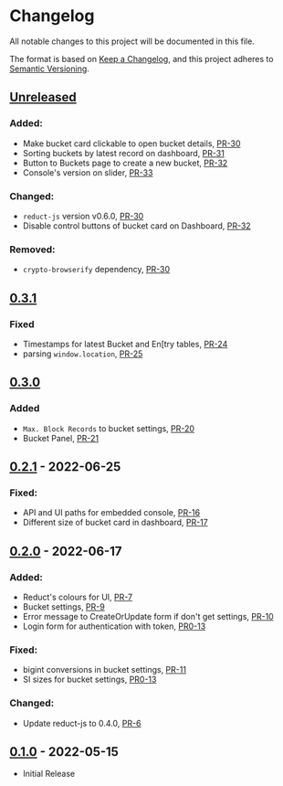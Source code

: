 # Changelog

All notable changes to this project will be documented in this file.

The format is based on [Keep a Changelog](https://keepachangelog.com/en/1.0.0/),
and this project adheres to [Semantic Versioning](https://semver.org/spec/v2.0.0.html).

## [Unreleased]

### Added:

- Make bucket card clickable to open bucket details, [PR-30](https://github.com/reduct-storage/web-console/pull/30)
- Sorting buckets by latest record on dashboard, [PR-31](https://github.com/reduct-storage/web-console/pull/31)
- Button to Buckets page to create a new bucket, [PR-32](https://github.com/reduct-storage/web-console/pull/32)
- Console's version on slider, [PR-33](https://github.com/reduct-storage/web-console/pull/33)

### Changed:

- `reduct-js` version v0.6.0, [PR-30](https://github.com/reduct-storage/web-console/pull/30)
- Disable control buttons of bucket card on Dashboard, [PR-32](https://github.com/reduct-storage/web-console/pull/32)

### Removed:

- `crypto-browserify` dependency, [PR-30](https://github.com/reduct-storage/web-console/pull/30)

## [0.3.1]

### Fixed

- Timestamps for latest Bucket and En[try tables, [PR-24](https://github.com/reduct-storage/web-console/pull/24)
- parsing `window.location`, [PR-25](https://github.com/reduct-storage/web-console/pull/25)

## [0.3.0]

### Added

- `Max. Block Records` to bucket settings, [PR-20](https://github.com/reduct-storage/web-console/pull/20)
- Bucket Panel, [PR-21](https://github.com/reduct-storage/web-console/pull/21)

## [0.2.1] - 2022-06-25

### Fixed:

- API and UI paths for embedded console, [PR-16](https://github.com/reduct-storage/web-console/pull/16)
- Different size of bucket card in dashboard, [PR-17](https://github.com/reduct-storage/web-console/pull/17)

## [0.2.0] - 2022-06-17

### Added:

- Reduct's colours for UI, [PR-7](https://github.com/reduct-storage/web-console/pull/7)
- Bucket settings, [PR-9](https://github.com/reduct-storage/web-console/pull/9)
- Error message to CreateOrUpdate form if don't get
  settings, [PR-10](https://github.com/reduct-storage/web-console/pull/10)
- Login form for authentication with token, [PR0-13](https://github.com/reduct-storage/web-console/pull/13)

### Fixed:

- bigint conversions in bucket settings, [PR-11](https://github.com/reduct-storage/web-console/pull/11)
- SI sizes for bucket settings, [PR0-13](https://github.com/reduct-storage/web-console/pull/13)

### Changed:

- Update reduct-js to 0.4.0, [PR-6](https://github.com/reduct-storage/web-console/pull/6)

## [0.1.0] - 2022-05-15

- Initial Release

[Unreleased]: https://github.com/reduct-storage/web-console/compare/v0.3.1...HEAD

[0.3.1]: https://github.com/reduct-storage/web-console/compare/v0.3.0...v0.3.1

[0.3.0]: https://github.com/reduct-storage/web-console/compare/v0.2.1...v0.3.0

[0.2.1]: https://github.com/reduct-storage/web-console/compare/v0.2.0...v0.2.1

[0.2.0]: https://github.com/reduct-storage/web-console/compare/v0.1.0...v0.2.0

[0.1.0]: https://github.com/reduct-storage/web-console/releases/tag/v0.1.0
